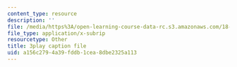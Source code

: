 ```yaml
---
content_type: resource
description: ''
file: /media/https%3A/open-learning-course-data-rc.s3.amazonaws.com/18-01sc-single-variable-calculus-fall-2010/a156c2794a39fddb1cea8dbe2325a113_55ncRlBZstA.srt
file_type: application/x-subrip
resourcetype: Other
title: 3play caption file
uid: a156c279-4a39-fddb-1cea-8dbe2325a113
---
```

